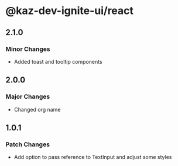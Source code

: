 # @kaz-dev-ignite-ui/react

## 2.1.0

### Minor Changes

- Added toast and tooltip components

## 2.0.0

### Major Changes

- Changed org name

## 1.0.1

### Patch Changes

- Add option to pass reference to TextInput and adjust some styles
